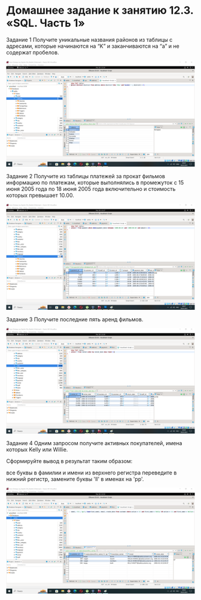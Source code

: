 # Домашнее задание к занятию 12.3. «SQL. Часть 1»


Задание 1
Получите уникальные названия районов из таблицы с адресами, которые начинаются на “K” и заканчиваются на “a” и не содержат пробелов.

![alt text](https://github.com/green307/Knyazev-12.3/blob/704acd21f290f713c35e085f73032fefba3d3281/%D0%97%D0%B0%D0%B4%D0%B0%D0%BD%D0%B8%D0%B51.png)


Задание 2
Получите из таблицы платежей за прокат фильмов информацию по платежам, которые выполнялись в промежуток с 15 июня 2005 года по 18 июня 2005 года включительно и стоимость которых превышает 10.00.

![alt text](https://github.com/green307/Knyazev-12.3/blob/704acd21f290f713c35e085f73032fefba3d3281/%D0%97%D0%B0%D0%B4%D0%B0%D0%BD%D0%B8%D0%B52.png)

Задание 3
Получите последние пять аренд фильмов.


![alt text](https://github.com/green307/Knyazev-12.3/blob/704acd21f290f713c35e085f73032fefba3d3281/%D0%97%D0%B0%D0%B4%D0%B0%D0%BD%D0%B8%D0%B53.png)


Задание 4
Одним запросом получите активных покупателей, имена которых Kelly или Willie.

Сформируйте вывод в результат таким образом:

все буквы в фамилии и имени из верхнего регистра переведите в нижний регистр,
замените буквы 'll' в именах на 'pp'.


![alt text](https://github.com/green307/Knyazev-12.3/blob/704acd21f290f713c35e085f73032fefba3d3281/%D0%97%D0%B0%D0%B4%D0%B0%D0%BD%D0%B8%D0%B54.png)
